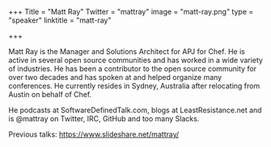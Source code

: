 +++
Title = "Matt Ray"
Twitter = "mattray"
image = "matt-ray.png"
type = "speaker"
linktitle = "matt-ray"

+++

Matt Ray is the Manager and Solutions Architect for APJ for Chef. He is active in several open source communities and has worked in a wide variety of industries. He has been a contributor to the open source community for over two decades and has spoken at and helped organize many conferences. He currently resides in Sydney, Australia after relocating from Austin on behalf of Chef.

He podcasts at SoftwareDefinedTalk.com, blogs at LeastResistance.net and is @mattray on Twitter, IRC, GitHub and too many Slacks.

Previous talks: https://www.slideshare.net/mattray/
